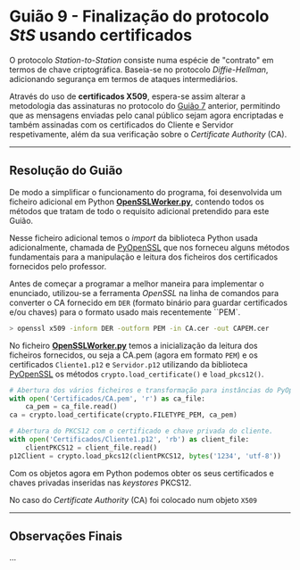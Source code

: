# Guião 9 -  Finalização do protocolo *StS* usando certificados

O protocolo *Station-to-Station* consiste numa espécie de "contrato" em termos de chave criptográfica. Baseia-se no protocolo *Diffie-Hellman*, adicionando segurança em termos de ataques intermediários.

Através do uso de **certificados X509**, espera-se assim alterar a metodologia das assinaturas no protocolo do [Guião 7](https://github.com/uminho-miei-crypto/1920-G9/tree/master/Gui%C3%B5es/G7) anterior, permitindo que as mensagens enviadas pelo canal público sejam agora encriptadas e também assinadas com os certificados do Cliente e Servidor respetivamente, além da sua verificação sobre o *Certificate Authority* (CA).

---

## Resolução do Guião

De modo a simplificar o funcionamento do programa, foi desenvolvida um ficheiro adicional em Python [**OpenSSLWorker.py**](https://github.com/uminho-miei-crypto/1920-G9/blob/master/Gui%C3%B5es/G9/OpenSSLWorker.py), contendo todos os métodos que tratam de todo o requisito adicional pretendido para este Guião. 

Nesse ficheiro adicional temos o *import* da biblioteca Python usada adicionalmente, chamada de [PyOpenSSL](https://www.pyopenssl.org/en/stable/) que nos forneceu alguns métodos fundamentais para a manipulação e leitura dos ficheiros dos certificados fornecidos pelo professor.

Antes de começar a programar a melhor maneira para implementar o enunciado, utilizou-se a ferramenta *OpenSSL* na linha de comandos para converter o CA fornecido em `DER` (formato binário para guardar certificados e/ou chaves) para o formato usado mais recentemente ``PEM`.

```bash
> openssl x509 -inform DER -outform PEM -in CA.cer -out CAPEM.cer
```

No ficheiro [**OpenSSLWorker.py**](https://github.com/uminho-miei-crypto/1920-G9/blob/master/Gui%C3%B5es/G9/OpenSSLWorker.py) temos a inicialização da leitura dos ficheiros fornecidos, ou seja a CA.pem (agora em formato `PEM`) e os certificados `Cliente1.p12` e `Servidor.p12` utilizando da biblioteca [PyOpenSSL](https://www.pyopenssl.org/en/stable/) os métodos `crypto.load_certificate()` e `load_pkcs12()`.

```python
# Abertura dos vários ficheiros e transformação para instâncias do PyOpenSSL
with open('Certificados/CA.pem', 'r') as ca_file:
    ca_pem = ca_file.read()
ca = crypto.load_certificate(crypto.FILETYPE_PEM, ca_pem)

# Abertura do PKCS12 com o certificado e chave privada do cliente.
with open('Certificados/Cliente1.p12', 'rb') as client_file:
    clientPKCS12 = client_file.read()
p12Client = crypto.load_pkcs12(clientPKCS12, bytes('1234', 'utf-8'))
```
Com os objetos agora em Python podemos obter os seus certificados e chaves privadas inseridas nas *keystores* PKCS12.

No caso do *Certificate Authority* (CA) foi colocado num objeto `X509`

---

## Observações Finais
 ...